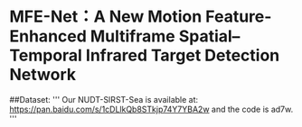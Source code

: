 # MFE-Net：A New Motion Feature-Enhanced Multiframe Spatial–Temporal Infrared Target Detection Network

##Dataset:
'''
Our NUDT-SIRST-Sea is available at: https://pan.baidu.com/s/1cDLlkQb8STkjp74Y7YBA2w and the code is ad7w.
'''
